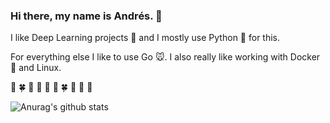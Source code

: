 ### Hi there, my name is Andrés. 👋

I like Deep Learning projects :robot: and I mostly use Python :snake: for this. 

For everything else I like to use Go :mouse:. I also really like working with Docker :whale: and Linux.

:mushroom: :four_leaf_clover: :evergreen_tree: :deciduous_tree: :seedling: :mushroom: :four_leaf_clover: :evergreen_tree: :deciduous_tree: :seedling: 

![Anurag's github stats](https://github-readme-stats.vercel.app/api?username=andres-zartab&count_private=true&hide=stars,issues&show_icons=true&theme=radical)

<!--
**andres-zartab/andres-zartab** is a ✨ _special_ ✨ repository because its `README.md` (this file) appears on your GitHub profile.

Here are some ideas to get you started:

- 🔭 I’m currently working on ...
- 🌱 I’m currently learning ...
- 👯 I’m looking to collaborate on ...
- 🤔 I’m looking for help with ...
- 💬 Ask me about ...
- 📫 How to reach me: ...
- 😄 Pronouns: ...
- ⚡ Fun fact: ...
-->
